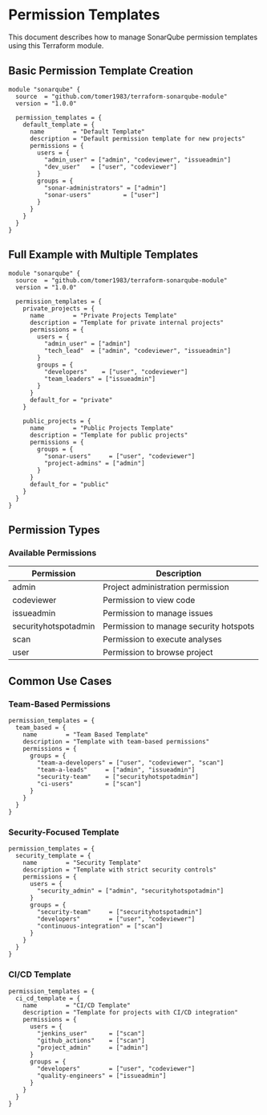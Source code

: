 # Permission Templates

This document describes how to manage SonarQube permission templates using this Terraform module.

## Basic Permission Template Creation

```hcl
module "sonarqube" {
  source  = "github.com/tomer1983/terraform-sonarqube-module"
  version = "1.0.0"

  permission_templates = {
    default_template = {
      name        = "Default Template"
      description = "Default permission template for new projects"
      permissions = {
        users = {
          "admin_user" = ["admin", "codeviewer", "issueadmin"]
          "dev_user"   = ["user", "codeviewer"]
        }
        groups = {
          "sonar-administrators" = ["admin"]
          "sonar-users"         = ["user"]
        }
      }
    }
  }
}
```

## Full Example with Multiple Templates

```hcl
module "sonarqube" {
  source  = "github.com/tomer1983/terraform-sonarqube-module"
  version = "1.0.0"

  permission_templates = {
    private_projects = {
      name        = "Private Projects Template"
      description = "Template for private internal projects"
      permissions = {
        users = {
          "admin_user" = ["admin"]
          "tech_lead"  = ["admin", "codeviewer", "issueadmin"]
        }
        groups = {
          "developers"    = ["user", "codeviewer"]
          "team_leaders" = ["issueadmin"]
        }
      }
      default_for = "private"
    }
    
    public_projects = {
      name        = "Public Projects Template"
      description = "Template for public projects"
      permissions = {
        groups = {
          "sonar-users"     = ["user", "codeviewer"]
          "project-admins" = ["admin"]
        }
      }
      default_for = "public"
    }
  }
}
```

## Permission Types

### Available Permissions

| Permission | Description |
|------------|-------------|
| admin | Project administration permission |
| codeviewer | Permission to view code |
| issueadmin | Permission to manage issues |
| securityhotspotadmin | Permission to manage security hotspots |
| scan | Permission to execute analyses |
| user | Permission to browse project |

## Common Use Cases

### Team-Based Permissions

```hcl
permission_templates = {
  team_based = {
    name        = "Team Based Template"
    description = "Template with team-based permissions"
    permissions = {
      groups = {
        "team-a-developers" = ["user", "codeviewer", "scan"]
        "team-a-leads"     = ["admin", "issueadmin"]
        "security-team"    = ["securityhotspotadmin"]
        "ci-users"         = ["scan"]
      }
    }
  }
}
```

### Security-Focused Template

```hcl
permission_templates = {
  security_template = {
    name        = "Security Template"
    description = "Template with strict security controls"
    permissions = {
      users = {
        "security_admin" = ["admin", "securityhotspotadmin"]
      }
      groups = {
        "security-team"     = ["securityhotspotadmin"]
        "developers"        = ["user", "codeviewer"]
        "continuous-integration" = ["scan"]
      }
    }
  }
}
```

### CI/CD Template

```hcl
permission_templates = {
  ci_cd_template = {
    name        = "CI/CD Template"
    description = "Template for projects with CI/CD integration"
    permissions = {
      users = {
        "jenkins_user"      = ["scan"]
        "github_actions"    = ["scan"]
        "project_admin"     = ["admin"]
      }
      groups = {
        "developers"        = ["user", "codeviewer"]
        "quality-engineers" = ["issueadmin"]
      }
    }
  }
}
```
